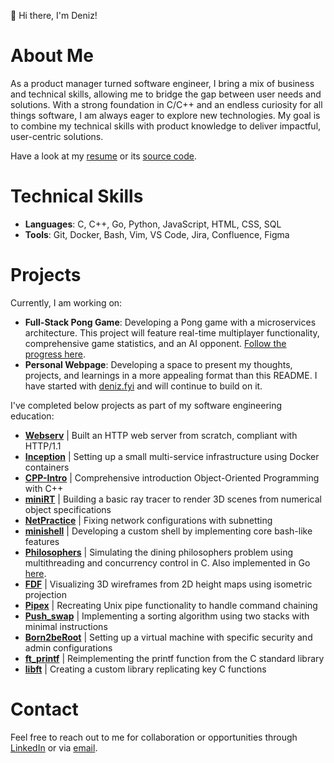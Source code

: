 👋 Hi there, I'm Deniz!

# About Me
As a product manager turned software engineer, I bring a mix of business and technical skills, allowing me to bridge the gap between user needs and solutions. With a strong foundation in C/C++ and an endless curiosity for all things software, I am always eager to explore new technologies. My goal is to combine my technical skills with product knowledge to deliver impactful, user-centric solutions.

Have a look at my [resume](https://github.com/deniz-oezdemir/resume/raw/main/deniz_oezdemir_resume.pdf) or its [source code](https://github.com/deniz-oezdemir/resume/raw/main/deniz_oezdemir_resume.tex).

# Technical Skills
- **Languages**: C, C++, Go, Python, JavaScript, HTML, CSS, SQL
- **Tools**: Git, Docker, Bash, Vim, VS Code, Jira, Confluence, Figma

# Projects
Currently, I am working on:
- **Full-Stack Pong Game**: Developing a Pong game with a microservices architecture. This project will feature real-time multiplayer functionality, comprehensive game statistics, and an AI opponent. [Follow the progress here](https://github.com/deniz-oezdemir/Transcendence).
- **Personal Webpage**: Developing a space to present my thoughts, projects, and learnings in a more appealing format than this README. I have started with [deniz.fyi](https://deniz.fyi) and will continue to build on it.

I've completed below projects as part of my software engineering education:
- **[Webserv](https://github.com/deniz-oezdemir/Webserv)** | Built an HTTP web server from scratch, compliant with HTTP/1.1
- **[Inception](https://github.com/deniz-oezdemir/Inception)** | Setting up a small multi-service infrastructure using Docker containers
- **[CPP-Intro](https://github.com/deniz-oezdemir/CPP-Intro)** | Comprehensive introduction Object-Oriented Programming with C++
- **[miniRT](https://github.com/deniz-oezdemir/miniRT)** | Building a basic ray tracer to render 3D scenes from numerical object specifications
- **[NetPractice](https://github.com/deniz-oezdemir/NetPractice)** | Fixing network configurations with subnetting
- **[minishell](https://github.com/deniz-oezdemir/Minishell)** | Developing a custom shell by implementing core bash-like features
- **[Philosophers](https://github.com/deniz-oezdemir/Philosophers)** | Simulating the dining philosophers problem using multithreading and concurrency control in C. Also implemented in Go [here](https://github.com/deniz-oezdemir/philo).
- **[FDF](https://github.com/deniz-oezdemir/FDF)** | Visualizing 3D wireframes from 2D height maps using isometric projection
- **[Pipex](https://github.com/deniz-oezdemir/Pipex)** | Recreating Unix pipe functionality to handle command chaining
- **[Push_swap](https://github.com/deniz-oezdemir/Push_swap)** | Implementing a sorting algorithm using two stacks with minimal instructions
- **[Born2beRoot](https://github.com/deniz-oezdemir/Born2beRoot)** | Setting up a virtual machine with specific security and admin configurations
- **[ft_printf](https://github.com/deniz-oezdemir/ft_printf)** | Reimplementing the printf function from the C standard library
- **[libft](https://github.com/deniz-oezdemir/libft)** | Creating a custom library replicating key C functions

# Contact
Feel free to reach out to me for collaboration or opportunities through [LinkedIn](https://www.linkedin.com/in/denizoezdemir/) or via [email](mailto:oezdemir.de@gmail.com).
